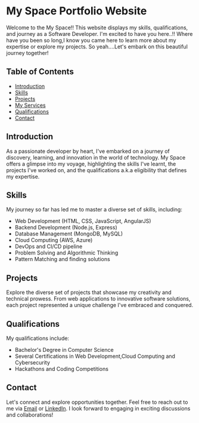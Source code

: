 # My Space Portfolio Website

Welcome to the My Space!! This website displays my skills, qualifications, and journey as a Software Developer. I'm excited to have you here..!! Where have you been so long,I know you came here to learn more about my expertise or explore my projects. So yeah....Let's embark on this beautiful journey together!

## Table of Contents

- [Introduction](#introduction)
- [Skills](#skills)
- [Projects](#projects)
- [My Services](#Services)
- [Qualifications](#qualifications)
- [Contact](#contact)

## Introduction

As a passionate developer by heart, I've embarked on a journey of discovery, learning, and innovation in the world of technology. My Space offers a glimpse into my voyage, highlighting the skills I've learnt, the projects I've worked on, and the qualifications a.k.a eligibility that defines my expertise.

## Skills

My journey so far has led me to master a diverse set of skills, including:

- Web Development (HTML, CSS, JavaScript, AngularJS)
- Backend Development (Node.js, Express)
- Database Management (MongoDB, MySQL)
- Cloud Computing (AWS, Azure)
- DevOps and CI/CD pipeline 
- Problem Solving and Algorithmic Thinking
- Pattern Matching and finding solutions 

## Projects

Explore the diverse set of projects that showcase my creativity and technical prowess. From web applications to innovative software solutions, each project represented a unique challenge I've embraced and conquered.

## Qualifications

My qualifications include:

- Bachelor's Degree in Computer Science
- Several Certifications in Web Development,Cloud Computing and Cybersecurity 
- Hackathons and Coding Competitions

## Contact

Let's connect and explore opportunities together. Feel free to reach out to me via [Email](marttiwari8219@gmail.com) or [LinkedIn](https://www.linkedin.com/in/manu-tiwari-89161725a?utm_source=share&utm_campaign=share_via&utm_content=profile&utm_medium=android_app). I look forward to engaging in exciting discussions and collaborations!
